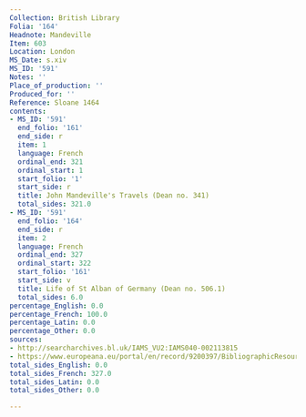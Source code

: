 ```yaml
---
Collection: British Library
Folia: '164'
Headnote: Mandeville
Item: 603
Location: London
MS_Date: s.xiv
MS_ID: '591'
Notes: ''
Place_of_production: ''
Produced_for: ''
Reference: Sloane 1464
contents:
- MS_ID: '591'
  end_folio: '161'
  end_side: r
  item: 1
  language: French
  ordinal_end: 321
  ordinal_start: 1
  start_folio: '1'
  start_side: r
  title: John Mandeville's Travels (Dean no. 341)
  total_sides: 321.0
- MS_ID: '591'
  end_folio: '164'
  end_side: r
  item: 2
  language: French
  ordinal_end: 327
  ordinal_start: 322
  start_folio: '161'
  start_side: v
  title: Life of St Alban of Germany (Dean no. 506.1)
  total_sides: 6.0
percentage_English: 0.0
percentage_French: 100.0
percentage_Latin: 0.0
percentage_Other: 0.0
sources:
- http://searcharchives.bl.uk/IAMS_VU2:IAMS040-002113815
- https://www.europeana.eu/portal/en/record/9200397/BibliographicResource_3000126256931.html
total_sides_English: 0.0
total_sides_French: 327.0
total_sides_Latin: 0.0
total_sides_Other: 0.0

---
```

